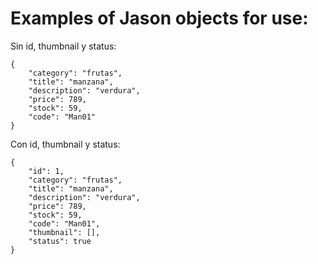 # Examples of Jason objects for use:

Sin id, thumbnail y status:

	{
		"category": "frutas",
		"title": "manzana",
		"description": "verdura",
		"price": 789,
		"stock": 59,
		"code": "Man01"
	}

Con id, thumbnail y status:

	{
		"id": 1,
		"category": "frutas",
		"title": "manzana",
		"description": "verdura",
		"price": 789,
		"stock": 59,
		"code": "Man01",
		"thumbnail": [],
		"status": true
	}

